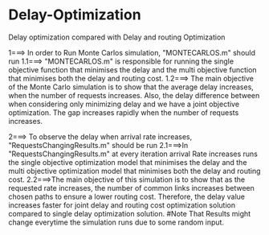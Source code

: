 # Delay-Optimization
Delay optimization compared with Delay and routing Optimization


1===> In order to Run Monte Carlos simulation, "MONTECARLOS.m" should run
1.1===> "MONTECARLOS.m" is responsible for running the single objective function that minimises the delay and 
the multi objective function that minimises both the delay and routing cost.
1.2===> The main objective of the Monte Carlo simulation is to show that the average delay increases, when the number of requests
increases. Also, the delay difference between when considering only minimizing delay and we have a joint objective optimization. 
The gap increases rapidly when the number of requests increases.

2===> To observe the delay when arrival rate increases, "RequestsChangingResults.m" should be run 
2.1===>In "RequestsChangingResults.m" at every iteration arrival Rate increases runs  the single objective optimization model that minimises the delay and the multi objective optimization model
        that minimises both the delay and routing cost. 
2.2===>The main objective of this simulation is to show that as the requested rate increases, the number of common links increases between chosen paths to ensure
a lower routing cost. Therefore, the delay value increases faster for joint delay and routing
cost optimization solution compared to single delay optimization solution.
#Note That Results might change everytime the simulation runs due to some random input.
